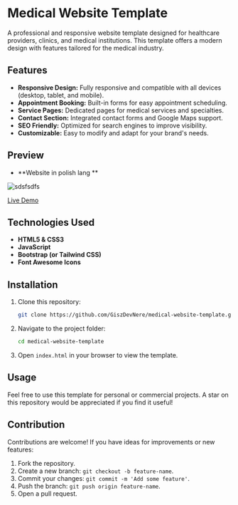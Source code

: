 
# Medical Website Template

A professional and responsive website template designed for healthcare providers, clinics, and medical institutions. This template offers a modern design with features tailored for the medical industry.

## Features

- **Responsive Design:** Fully responsive and compatible with all devices (desktop, tablet, and mobile).
- **Appointment Booking:** Built-in forms for easy appointment scheduling.
- **Service Pages:** Dedicated pages for medical services and specialties.
- **Contact Section:** Integrated contact forms and Google Maps support.
- **SEO Friendly:** Optimized for search engines to improve visibility.
- **Customizable:** Easy to modify and adapt for your brand's needs.

## Preview
- **Website in polish lang **

![sdsfsdfs](https://github.com/user-attachments/assets/78c5ae36-d069-40fa-8af4-5e8642d7b538)

[Live Demo](https://giszdevnere.github.io/medical-website-template/)

## Technologies Used

- **HTML5 & CSS3**
- **JavaScript**
- **Bootstrap (or Tailwind CSS)** 
- **Font Awesome Icons**

## Installation

1. Clone this repository:
   ```bash
   git clone https://github.com/GiszDevNere/medical-website-template.git
   ```
2. Navigate to the project folder:
   ```bash
   cd medical-website-template
   ```
3. Open `index.html` in your browser to view the template.

## Usage

Feel free to use this template for personal or commercial projects. A star on this repository would be appreciated if you find it useful!

## Contribution

Contributions are welcome! If you have ideas for improvements or new features:
1. Fork the repository.
2. Create a new branch: `git checkout -b feature-name`.
3. Commit your changes: `git commit -m 'Add some feature'`.
4. Push the branch: `git push origin feature-name`.
5. Open a pull request.


